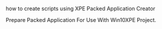 how to create scripts
using XPE Packed Application Creator

Prepare Packed Application For Use With Win10XPE Project.

